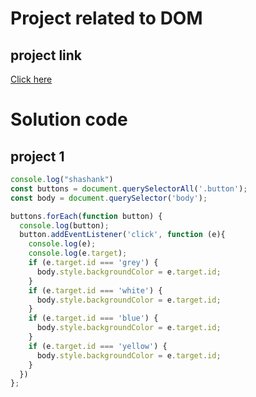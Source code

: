 # Project related to DOM

## project link
[Click here](https://stackblitz.com/edit/vitejs-vite-er5nuqyd?file=index.html,project1.js&terminal=dev)

# Solution code

## project 1

```javascript
console.log("shashank")
const buttons = document.querySelectorAll('.button');
const body = document.querySelector('body');

buttons.forEach(function button) {
  console.log(button);
  button.addEventListener('click', function (e){
    console.log(e);
    console.log(e.target);
    if (e.target.id === 'grey') {
      body.style.backgroundColor = e.target.id;
    }
    if (e.target.id === 'white') {
      body.style.backgroundColor = e.target.id;
    }
    if (e.target.id === 'blue') {
      body.style.backgroundColor = e.target.id;
    }
    if (e.target.id === 'yellow') {
      body.style.backgroundColor = e.target.id;
    }
  })
};

```